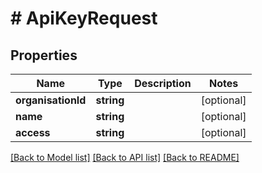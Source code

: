 # # ApiKeyRequest

## Properties

Name | Type | Description | Notes
------------ | ------------- | ------------- | -------------
**organisationId** | **string** |  | [optional]
**name** | **string** |  | [optional]
**access** | **string** |  | [optional]

[[Back to Model list]](../../README.md#models) [[Back to API list]](../../README.md#endpoints) [[Back to README]](../../README.md)
